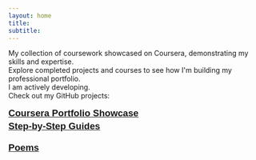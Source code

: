 ```yaml
---
layout: home
title:
subtitle:
---
```


My collection of coursework showcased on Coursera, demonstrating my skills and expertise.
<br>
Explore completed projects and courses to see how I'm building my professional portfolio.
<br>
I am actively developing.
<br>
Check out my GitHub projects:

<p dir="ltr" style="line-height:1.38;margin-top:0pt;margin-bottom:0pt;text-align:left"><span style="font-size:14pt;font-family:Arial;background-color:transparent;font-weight:700;font-style:normal;font-variant:normal;text-decoration:none;vertical-align:baseline;white-space:pre;white-space:pre-wrap"><a href="https://briannokes.github.io/Coursera/">Coursera Portfolio Showcase</a></span></p>

<p dir="ltr" style="line-height:1.38;margin-top:0pt;margin-bottom:0pt;text-align:left"><span style="font-size:14pt;font-family:Arial;background-color:transparent;font-weight:700;font-style:normal;font-variant:normal;text-decoration:none;vertical-align:baseline;white-space:pre;white-space:pre-wrap"><a href="https://briannokes.github.io/Step-by-Step-Guides/">Step-by-Step Guides</a></span></p> 
<br>
<p dir="ltr" style="line-height:1.38;margin-top:0pt;margin-bottom:0pt;text-align:left">
<span style="font-size:14pt;font-family:Arial;background-color:transparent;font-weight:700;font-style:normal;font-variant:normal;text-decoration:none;vertical-align:baseline;white-space:pre;white-space:pre-wrap"><a href="https://briannokes.github.io/Poems/">Poems</a>
</span> 
</p>
